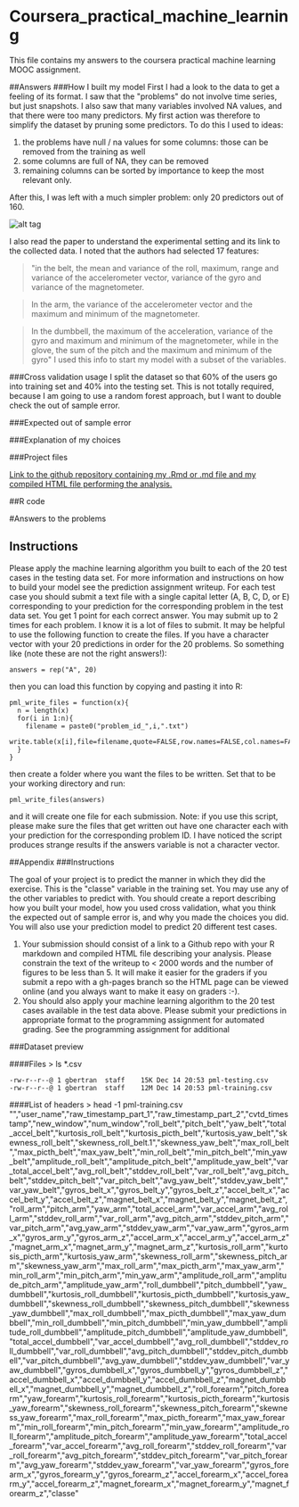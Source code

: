 # Coursera_practical_machine_learning
This file contains my answers to the coursera practical machine learning MOOC assignment.

##Answers
###How I built my model
First I had a look to the data to get a feeling of its format. I saw that the "problems" do not involve time series, but just snapshots. I also saw that many variables involved NA values, and that there were too many predictors. My first action was therefore to simplify the dataset by pruning some predictors. To do this I used to ideas:
1. the problems have null / na values for some columns: those can be removed from the training as well
2. some columns are full of NA, they can be removed
3. remaining columns can be sorted by importance to keep the most relevant only.

After this, I was left with a much simpler problem: only 20 predictors out of 160.

![alt tag](https://raw.github.com/AlanGartner/Coursera_practical_machine_learning/gh-pages/variable_importance.png)

I also read the paper to understand the experimental setting and its link to the collected data. I noted that the authors had selected 17 features:
> "in the belt, the mean and variance of the roll,
maximum, range and variance of the accelerometer vector,
variance of the gyro and variance of the magnetometer. 

> In the  arm,  the  variance  of  the  accelerometer  vector  and  the
maximum and minimum of the magnetometer.

> In the dumbbell, the maximum of
the  acceleration,  variance  of  the  gyro  and  maximum  and
minimum of the magnetometer, while in the glove, the sum
of  the  pitch  and  the  maximum  and  minimum  of  the  gyro"
I used this info to start my model with a subset of the variables.


###Cross validation usage
I split the dataset so that 60% of the users go into training set and 40% into the testing set. This is not totally required, because I am going to use a random forest approach, but I want to double check the out of sample error.

###Expected out of sample error

###Explanation of my choices

###Project files

[Link to the github repository containing my .Rmd or .md file and my compiled HTML file performing the analysis.](https://github.com/AlanGartner/Coursera_practical_machine_learning)

##R code
    

    
    
#Answers to the problems
## Instructions
 Please apply the machine learning algorithm you built to each of the 20 test cases in the testing data set. For more information and instructions on how to build your model see the prediction assignment writeup. For each test case you should submit a text file with a single capital letter (A, B, C, D, or E) corresponding to your prediction for the corresponding problem in the test data set. You get 1 point for each correct answer. You may submit up to 2 times for each problem. I know it is a lot of files to submit. It may be helpful to use the following function to create the files. If you have a character vector with your 20 predictions in order for the 20 problems. So something like (note these are not the right answers!):

    answers = rep("A", 20)

then you can load this function by copying and pasting it into R:

 
    pml_write_files = function(x){
      n = length(x)
      for(i in 1:n){
        filename = paste0("problem_id_",i,".txt")
        write.table(x[i],file=filename,quote=FALSE,row.names=FALSE,col.names=FALSE)
      }
    }

then create a folder where you want the files to be written. Set that to be your working directory and run:

 
    pml_write_files(answers)

and it will create one file for each submission. Note: if you use this script, please make sure the files that get written out have one character each with your prediction for the corresponding problem ID. I have noticed the script produces strange results if the answers variable is not a character vector. 

##Appendix
###Instructions

The goal of your project is to predict the manner in which they did the exercise. This is the "classe" variable in the training set. You may use any of the other variables to predict with. You should create a report describing how you built your model, how you used cross validation, what you think the expected out of sample error is, and why you made the choices you did. You will also use your prediction model to predict 20 different test cases. 

1. Your submission should consist of a link to a Github repo with your R markdown and compiled HTML file describing your analysis. Please constrain the text of the writeup to < 2000 words and the number of figures to be less than 5. It will make it easier for the graders if you submit a repo with a gh-pages branch so the HTML page can be viewed online (and you always want to make it easy on graders :-).
2. You should also apply your machine learning algorithm to the 20 test cases available in the test data above. Please submit your predictions in appropriate format to the programming assignment for automated grading. See the programming assignment for additional 

###Dataset preview

####Files
    > ls *.csv
    
    -rw-r--r--@ 1 gbertran  staff    15K Dec 14 20:53 pml-testing.csv
    -rw-r--r--@ 1 gbertran  staff    12M Dec 14 20:53 pml-training.csv


####List of headers
    > head -1 pml-training.csv 
    "","user_name","raw_timestamp_part_1","raw_timestamp_part_2","cvtd_timestamp","new_window","num_window","roll_belt","pitch_belt","yaw_belt","total_accel_belt","kurtosis_roll_belt","kurtosis_picth_belt","kurtosis_yaw_belt","skewness_roll_belt","skewness_roll_belt.1","skewness_yaw_belt","max_roll_belt","max_picth_belt","max_yaw_belt","min_roll_belt","min_pitch_belt","min_yaw_belt","amplitude_roll_belt","amplitude_pitch_belt","amplitude_yaw_belt","var_total_accel_belt","avg_roll_belt","stddev_roll_belt","var_roll_belt","avg_pitch_belt","stddev_pitch_belt","var_pitch_belt","avg_yaw_belt","stddev_yaw_belt","var_yaw_belt","gyros_belt_x","gyros_belt_y","gyros_belt_z","accel_belt_x","accel_belt_y","accel_belt_z","magnet_belt_x","magnet_belt_y","magnet_belt_z","roll_arm","pitch_arm","yaw_arm","total_accel_arm","var_accel_arm","avg_roll_arm","stddev_roll_arm","var_roll_arm","avg_pitch_arm","stddev_pitch_arm","var_pitch_arm","avg_yaw_arm","stddev_yaw_arm","var_yaw_arm","gyros_arm_x","gyros_arm_y","gyros_arm_z","accel_arm_x","accel_arm_y","accel_arm_z","magnet_arm_x","magnet_arm_y","magnet_arm_z","kurtosis_roll_arm","kurtosis_picth_arm","kurtosis_yaw_arm","skewness_roll_arm","skewness_pitch_arm","skewness_yaw_arm","max_roll_arm","max_picth_arm","max_yaw_arm","min_roll_arm","min_pitch_arm","min_yaw_arm","amplitude_roll_arm","amplitude_pitch_arm","amplitude_yaw_arm","roll_dumbbell","pitch_dumbbell","yaw_dumbbell","kurtosis_roll_dumbbell","kurtosis_picth_dumbbell","kurtosis_yaw_dumbbell","skewness_roll_dumbbell","skewness_pitch_dumbbell","skewness_yaw_dumbbell","max_roll_dumbbell","max_picth_dumbbell","max_yaw_dumbbell","min_roll_dumbbell","min_pitch_dumbbell","min_yaw_dumbbell","amplitude_roll_dumbbell","amplitude_pitch_dumbbell","amplitude_yaw_dumbbell","total_accel_dumbbell","var_accel_dumbbell","avg_roll_dumbbell","stddev_roll_dumbbell","var_roll_dumbbell","avg_pitch_dumbbell","stddev_pitch_dumbbell","var_pitch_dumbbell","avg_yaw_dumbbell","stddev_yaw_dumbbell","var_yaw_dumbbell","gyros_dumbbell_x","gyros_dumbbell_y","gyros_dumbbell_z","accel_dumbbell_x","accel_dumbbell_y","accel_dumbbell_z","magnet_dumbbell_x","magnet_dumbbell_y","magnet_dumbbell_z","roll_forearm","pitch_forearm","yaw_forearm","kurtosis_roll_forearm","kurtosis_picth_forearm","kurtosis_yaw_forearm","skewness_roll_forearm","skewness_pitch_forearm","skewness_yaw_forearm","max_roll_forearm","max_picth_forearm","max_yaw_forearm","min_roll_forearm","min_pitch_forearm","min_yaw_forearm","amplitude_roll_forearm","amplitude_pitch_forearm","amplitude_yaw_forearm","total_accel_forearm","var_accel_forearm","avg_roll_forearm","stddev_roll_forearm","var_roll_forearm","avg_pitch_forearm","stddev_pitch_forearm","var_pitch_forearm","avg_yaw_forearm","stddev_yaw_forearm","var_yaw_forearm","gyros_forearm_x","gyros_forearm_y","gyros_forearm_z","accel_forearm_x","accel_forearm_y","accel_forearm_z","magnet_forearm_x","magnet_forearm_y","magnet_forearm_z","classe"